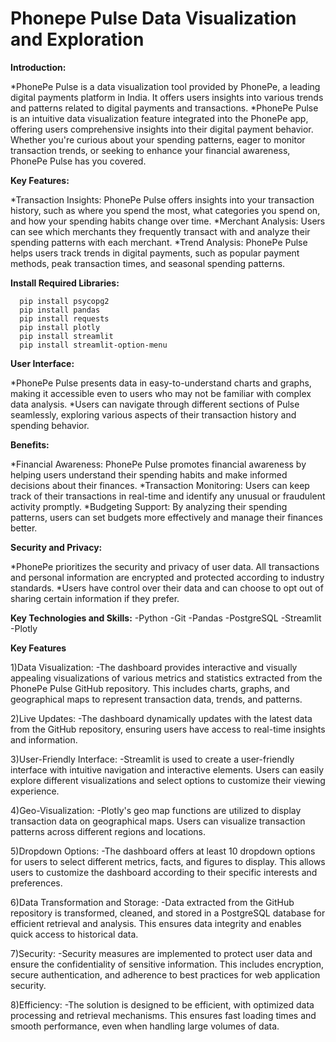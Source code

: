 # Phonepe Pulse Data Visualization and Exploration

**Introduction:**

*PhonePe Pulse is a data visualization tool provided by PhonePe, a leading digital payments platform in India. It offers users insights into various trends and patterns related to digital payments and transactions.
*PhonePe Pulse is an intuitive data visualization feature integrated into the PhonePe app, offering users comprehensive insights into their digital payment behavior. Whether you're curious about your spending patterns, eager to monitor transaction trends, or seeking to enhance your financial awareness, PhonePe Pulse has you covered.

**Key Features:**

*Transaction Insights: PhonePe Pulse offers insights into your transaction history, such as where you spend the most, what categories you spend on, and how your spending habits change over time.
*Merchant Analysis: Users can see which merchants they frequently transact with and analyze their spending patterns with each merchant.
*Trend Analysis: PhonePe Pulse helps users track trends in digital payments, such as popular payment methods, peak transaction times, and seasonal spending patterns.

**Install Required Libraries:**

      pip install psycopg2
      pip install pandas
      pip install requests
      pip install plotly
      pip install streamlit
      pip install streamlit-option-menu

**User Interface:**

*PhonePe Pulse presents data in easy-to-understand charts and graphs, making it accessible even to users who may not be familiar with complex data analysis.
*Users can navigate through different sections of Pulse seamlessly, exploring various aspects of their transaction history and spending behavior.

**Benefits:**

*Financial Awareness: PhonePe Pulse promotes financial awareness by helping users understand their spending habits and make informed decisions about their finances.
*Transaction Monitoring: Users can keep track of their transactions in real-time and identify any unusual or fraudulent activity promptly.
*Budgeting Support: By analyzing their spending patterns, users can set budgets more effectively and manage their finances better.

**Security and Privacy:**

*PhonePe prioritizes the security and privacy of user data. All transactions and personal information are encrypted and protected according to industry standards.
*Users have control over their data and can choose to opt out of sharing certain information if they prefer.

**Key Technologies and Skills:**
      -Python
      -Git
      -Pandas
      -PostgreSQL
      -Streamlit
      -Plotly

**Key Features**

1)Data Visualization: 
-The dashboard provides interactive and visually appealing visualizations of various metrics and statistics extracted from the PhonePe Pulse GitHub repository. This includes charts, graphs, and geographical maps to represent transaction data, trends, and patterns.

2)Live Updates: 
-The dashboard dynamically updates with the latest data from the GitHub repository, ensuring users have access to real-time insights and information.

3)User-Friendly Interface: 
-Streamlit is used to create a user-friendly interface with intuitive navigation and interactive elements. Users can easily explore different visualizations and select options to customize their viewing experience.

4)Geo-Visualization: 
-Plotly's geo map functions are utilized to display transaction data on geographical maps. Users can visualize transaction patterns across different regions and locations.

5)Dropdown Options: 
-The dashboard offers at least 10 dropdown options for users to select different metrics, facts, and figures to display. This allows users to customize the dashboard according to their specific interests and preferences.

6)Data Transformation and Storage: 
-Data extracted from the GitHub repository is transformed, cleaned, and stored in a PostgreSQL database for efficient retrieval and analysis. This ensures data integrity and enables quick access to historical data.

7)Security: 
-Security measures are implemented to protect user data and ensure the confidentiality of sensitive information. This includes encryption, secure authentication, and adherence to best practices for web application security.

8)Efficiency: 
-The solution is designed to be efficient, with optimized data processing and retrieval mechanisms. This ensures fast loading times and smooth performance, even when handling large volumes of data.

